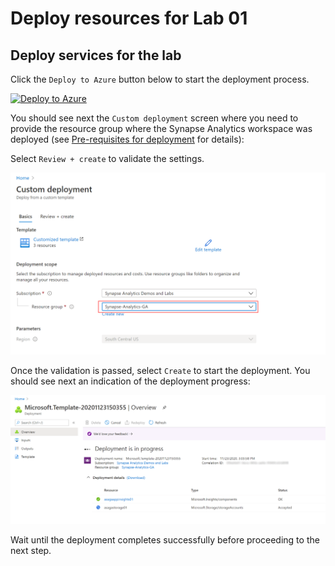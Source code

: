 # Deploy resources for Lab 01

## Deploy services for the lab

Click the `Deploy to Azure` button below to start the deployment process.

[![Deploy to Azure](https://aka.ms/deploytoazurebutton)](https://portal.azure.com/#create/Microsoft.Template/uri/https%3A%2F%2Fraw.githubusercontent.com%2Fsolliancenet%2Fazure-synapse-analytics-ga-content-packs%2Fmain%2Fhands-on-labs%2Fsetup%2Farm%2Fasaga-workspace-lab-01.json%3Ftoken%3DAA2FKXTKBT2IAIFDWPBN5VS7YTZ2Y)

You should see next the `Custom deployment` screen where you need to provide the resource group where the Synapse Analytics workspace was deployed (see [Pre-requisites for deployment](./asa-workspace-deploy.md#pre-requisites-for-deployment) for details):

Select `Review + create` to validate the settings.

![Synapse Analytics workspace deployment configuration](../media/lab-01-deploy-configure.png)

Once the validation is passed, select `Create` to start the deployment. You should see next an indication of the deployment progress:

![Synapse Analytics workspace deployment progress](./../media/lab-01-deploy-progress.png)

Wait until the deployment completes successfully before proceeding to the next step.
